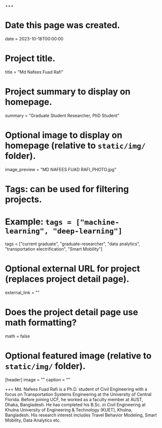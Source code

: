 +++
# Date this page was created.
date = 2023-10-18T00:00:00

# Project title.
title = "Md Nafees Fuad Rafi"

# Project summary to display on homepage.
summary = "Graduate Student Researcher, PhD Student"

# Optional image to display on homepage (relative to `static/img/` folder).
image_preview = "MD NAFEES FUAD RAFI_PHOTO.jpg"

# Tags: can be used for filtering projects.
# Example: `tags = ["machine-learning", "deep-learning"]`
tags = ["current graduate", "graduate-researcher", "data analytics", "transportation electrification", "Smart Mobility"]

# Optional external URL for project (replaces project detail page).
external_link = ""

# Does the project detail page use math formatting?
math = false

# Optional featured image (relative to `static/img/` folder).
[header]
image = ""
caption = ""

+++
Md. Nafees Fuad Rafi is a Ph.D. student of Civil Engineering with a focus on Transportation Systems Engineering at the University of Central Florida. Before joining UCF, he worked as a faculty member at AUST, Dhaka, Bangladesh. He has completed his B.Sc. in Civil Engineering at Khulna University of Engineering & Technology (KUET), Khulna, Bangladesh. His research interest includes Travel Behavior Modeling, Smart Mobility, Data Analytics etc.


